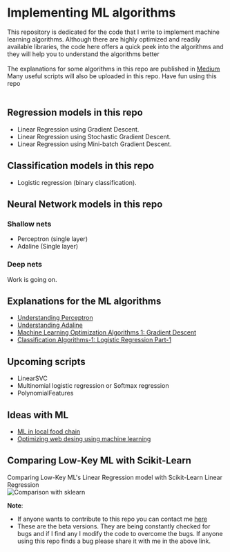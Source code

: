 # Implementing ML algorithms
This repository is dedicated for the code that I write to implement machine learning algorithms. Although there are highly optimized and readily available libraries, the code here offers a quick peek into the algorithms and they will help you to understand the algorithms better<br><br>
The explanations for some algorithms in this repo are published in [Medium](https://medium.com/@mr.sk12112002)<br>
Many useful scripts will also be uploaded in this repo. Have fun using this repo<br><br>

## Regression models in this repo
* Linear Regression using Gradient Descent.
* Linear Regression using Stochastic Gradient Descent.
* Linear Regression using Mini-batch Gradient Descent.

## Classification models in this repo
* Logistic regression (binary classification).

## Neural Network models in this repo
### Shallow nets
* Perceptron (single layer)
* Adaline (Single layer)
### Deep nets
Work is going on.

## Explanations for the ML algorithms
* [Understanding Perceptron](https://medium.com/@mr.sk12112002/understanding-perceptron-8e82a5a97ea)<br>
* [Understanding Adaline](https://medium.com/mlearning-ai/understanding-adaline-da79ab8bbc5a)<br>
* [Machine Learning Optimization Algorithms 1: Gradient Descent](https://medium.com/mlearning-ai/machine-learning-optimization-algorithms-1-gradient-descent-258dfb5987e1)<br>
* [Classification Algorithms-1: Logistic Regression Part-1](https://medium.com/mlearning-ai/classification-algorithms-1-logistic-regression-part-1-a2b0dab31b5a)

## Upcoming scripts
* LinearSVC
* Multinomial logistic regression or Softmax regression
* PolynomialFeatures

## Ideas with ML
* [ML in local food chain](https://medium.com/@mr.sk12112002/trend-recognition-and-forecasting-for-local-food-chain-689ac647d61d)<br>
* [Optimizing web desing using machine learning](https://medium.com/mlearning-ai/optimizing-web-design-using-machine-learning-1f3ac80ac4c1)

## Comparing Low-Key ML with Scikit-Learn
Comparing Low-Key ML's Linear Regression model with Scikit-Learn Linear Regression<br>
![Comparison with sklearn](https://user-images.githubusercontent.com/86184014/159046258-3f09df72-7d63-4a85-91c6-f06e5afe3f66.png)


**Note**: 
* If anyone wants to contribute to this repo you can contact me [here](https://www.linkedin.com/in/sathya-krishnan-suresh-914763217/)
* These are the beta versions. They are being constantly checked for bugs and if I find any I modify the code to overcome the bugs. If anyone using this repo finds a bug please share it with me in the above link. 
